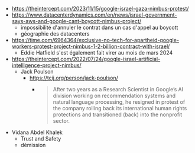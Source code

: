 - https://theintercept.com/2023/11/15/google-israel-gaza-nimbus-protest/
- https://www.datacenterdynamics.com/en/news/israel-government-says-aws-and-google-cant-boycott-nimbus-project/
	- impossibilité d'annuler le contrat dans un cas d'appel au boycott
	- géographie des datacenters
- https://time.com/6964364/exclusive-no-tech-for-apartheid-google-workers-protest-project-nimbus-1-2-billion-contract-with-israel/
	- Eddie Hatfield s'est également fait virer au mois de mars 2024
- https://theintercept.com/2022/07/24/google-israel-artificial-intelligence-project-nimbus/
	- Jack Poulson
		- https://tcij.org/person/jack-poulson/
			- > After two years as a Research Scientist in Google’s AI division working on recommendation systems and natural language processing, he resigned in protest of the company rolling back its international human rights protections and transitioned (back) into the nonprofit sector.
- Vidana Abdel Khalek
	- Trust and Safety
	- démission